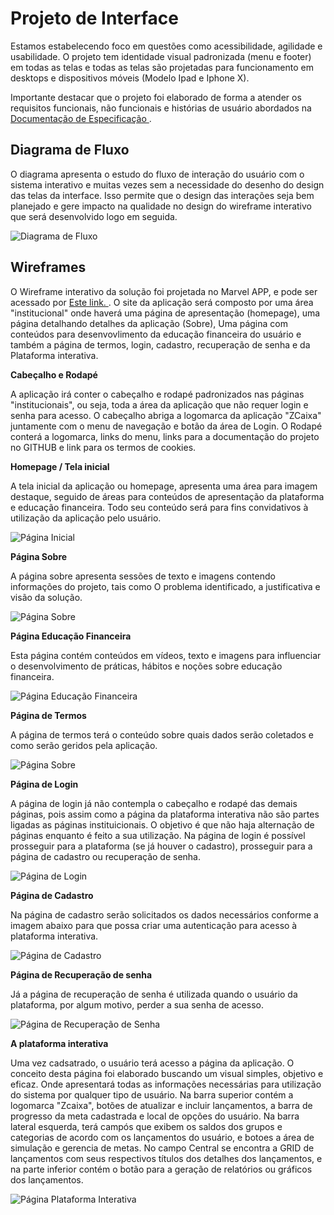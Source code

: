 
# Projeto de Interface

Estamos estabelecendo foco em questões como acessibilidade, agilidade e usabilidade. O projeto tem identidade visual padronizada (menu e footer) em todas as telas e todas as telas são projetadas para funcionamento em desktops e dispositivos móveis (Modelo Ipad e Iphone X).

Importante destacar que  o projeto foi elaborado de forma a atender os requisitos funcionais, não funcionais e histórias de usuário abordados na <a href="https://github.com/ICEI-PUC-Minas-PMV-ADS/pmv-ads-2022-2-e2-proj-int-t4-controle-financeiro/blob/9cfc29228317e3ac74c535ec5ab7e9d08bdfcb05/docs/02-Especifica%C3%A7%C3%A3o%20do%20Projeto.md"> Documentação de Especificação </a>.


## Diagrama de Fluxo

O diagrama apresenta o estudo do fluxo de interação do usuário com o sistema interativo e  muitas vezes sem a necessidade do desenho do design das telas da interface. Isso permite que o design das interações seja bem planejado e gere impacto na qualidade no design do wireframe interativo que será desenvolvido logo em seguida.

![Diagrama de Fluxo](https://github.com/ICEI-PUC-Minas-PMV-ADS/pmv-ads-2022-2-e2-proj-int-t4-controle-financeiro/blob/main/docs/img/WhatsApp%20Image%202022-09-23%20at%2018.30.05.jpeg?raw=true)


## Wireframes

O Wireframe interativo da solução foi projetada no Marvel APP, e pode ser acessado por <a href="https://marvelapp.com/prototype/81dga60"> Este link. </a>.
O site da aplicação será composto por uma área "institucional" onde haverá uma página de apresentação (homepage), uma página detalhando detalhes da aplicação (Sobre), Uma página com conteúdos para desenvovlimento da educação financeira do usuário e também a página de termos, login, cadastro, recuperação de senha e da Plataforma interativa. 

**Cabeçalho e Rodapé**

A aplicação irá conter o cabeçalho e rodapé padronizados nas páginas "institucionais", ou seja, toda a área da aplicação que não requer login e senha para acesso.
O cabeçalho abriga a logomarca da aplicação "ZCaixa" juntamente com o menu de navegação e botão da área de Login. 
O Rodapé conterá a logomarca, links do menu, links para a documentação do projeto no GITHUB e link para os termos de cookies.

**Homepage / Tela inicial**

A tela inicial da aplicação ou homepage, apresenta uma área para imagem destaque, seguido de áreas para conteúdos de apresentação da plataforma e educação financeira.
Todo seu conteúdo será para fins convidativos à utilização da aplicação pelo usuário.

![Página Inicial](img/Wire-Homepage.png)

**Página Sobre** 

A página sobre apresenta sessões de texto e imagens contendo informações do projeto, tais como O problema identificado, a justificativa e visão da solução. 

![Página Sobre](img/Wire-Sobre.png)

**Página Educação Financeira**

Esta página contém conteúdos em vídeos, texto e imagens para influenciar o desenvolvimento de práticas, hábitos e noções sobre educação financeira.

![Página Educação Financeira](img/Wire-Educação.png)

**Página de Termos** 

A página de termos terá o conteúdo sobre quais dados serão coletados e como serão geridos pela aplicação.

![Página Sobre](img/Wire-Termos.png)

**Página de Login** 

A página de login já não contempla o cabeçalho e rodapé das demais páginas, pois assim como a página da plataforma interativa não são partes ligadas as páginas instituicionais. O objetivo é que não haja alternação de páginas enquanto é feito a sua utilização. Na página de login é possível prosseguir para a plataforma (se já houver o cadastro), prosseguir para a página de cadastro ou recuperação de senha.

![Página de Login](img/Wire-Login.png)

**Página de Cadastro**

Na página de cadastro serão solicitados os dados necessários conforme a imagem abaixo para que possa criar uma autenticação para acesso à plataforma interativa.

![Página de Cadastro](img/Wire-Cadastro.png)

**Página de Recuperação de senha**

Já a página de recuperação de senha é utilizada quando o usuário da plataforma, por algum motivo, perder a sua senha de acesso.

![Página de Recuperação de Senha](img/Wire-Senha.png)


**A plataforma interativa**

Uma vez cadsatrado, o usuário terá acesso a página da aplicação. 
O conceito desta página foi elaborado buscando um visual simples, objetivo e eficaz. Onde apresentará todas as informações necessárias para utilização do sistema por qualquer tipo de usuário.
Na barra superior contém a logomarca "Zcaixa", botões de atualizar e incluir lançamentos, a barra de progresso da meta cadastrada e local de opções do usuário.
Na barra lateral esquerda, terá campós que exibem os saldos dos grupos e categorias de acordo com os lançamentos do usuário, e botoes a área de simulação e gerencia de metas.
No campo Central se encontra a GRID de lançamentos com seus respectivos títulos dos detalhes dos lançamentos, e na parte inferior contém o botão para a geração de relatórios ou gráficos dos lançamentos.

![Página Plataforma Interativa](img/Wire-Plataforma.png)



